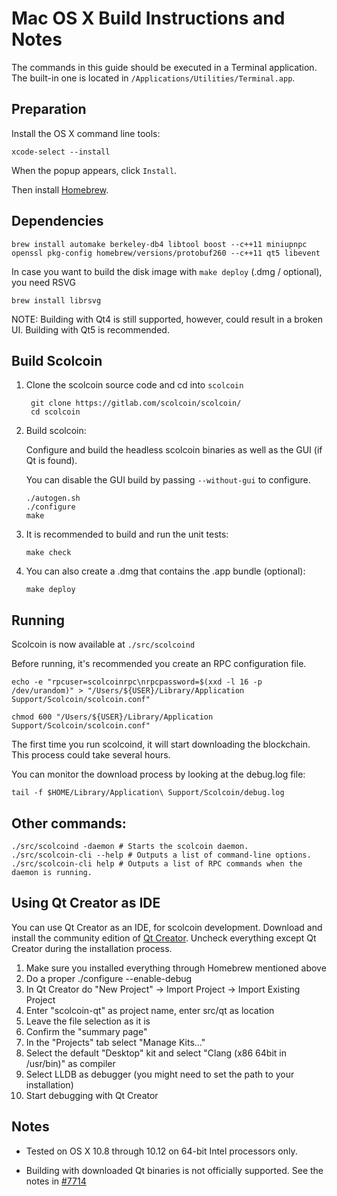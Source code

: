 Mac OS X Build Instructions and Notes
====================================
The commands in this guide should be executed in a Terminal application.
The built-in one is located in `/Applications/Utilities/Terminal.app`.

Preparation
-----------
Install the OS X command line tools:

`xcode-select --install`

When the popup appears, click `Install`.

Then install [Homebrew](http://brew.sh).

Dependencies
----------------------

    brew install automake berkeley-db4 libtool boost --c++11 miniupnpc openssl pkg-config homebrew/versions/protobuf260 --c++11 qt5 libevent

In case you want to build the disk image with `make deploy` (.dmg / optional), you need RSVG

    brew install librsvg

NOTE: Building with Qt4 is still supported, however, could result in a broken UI. Building with Qt5 is recommended.

Build Scolcoin
------------------------

1. Clone the scolcoin source code and cd into `scolcoin`

        git clone https://gitlab.com/scolcoin/scolcoin/
        cd scolcoin

2.  Build scolcoin:

    Configure and build the headless scolcoin binaries as well as the GUI (if Qt is found).

    You can disable the GUI build by passing `--without-gui` to configure.

        ./autogen.sh
        ./configure
        make

3.  It is recommended to build and run the unit tests:

        make check

4.  You can also create a .dmg that contains the .app bundle (optional):

        make deploy

Running
-------

Scolcoin is now available at `./src/scolcoind`

Before running, it's recommended you create an RPC configuration file.

    echo -e "rpcuser=scolcoinrpc\nrpcpassword=$(xxd -l 16 -p /dev/urandom)" > "/Users/${USER}/Library/Application Support/Scolcoin/scolcoin.conf"

    chmod 600 "/Users/${USER}/Library/Application Support/Scolcoin/scolcoin.conf"

The first time you run scolcoind, it will start downloading the blockchain. This process could take several hours.

You can monitor the download process by looking at the debug.log file:

    tail -f $HOME/Library/Application\ Support/Scolcoin/debug.log

Other commands:
-------

    ./src/scolcoind -daemon # Starts the scolcoin daemon.
    ./src/scolcoin-cli --help # Outputs a list of command-line options.
    ./src/scolcoin-cli help # Outputs a list of RPC commands when the daemon is running.

Using Qt Creator as IDE
------------------------
You can use Qt Creator as an IDE, for scolcoin development.
Download and install the community edition of [Qt Creator](https://www.qt.io/download/).
Uncheck everything except Qt Creator during the installation process.

1. Make sure you installed everything through Homebrew mentioned above
2. Do a proper ./configure --enable-debug
3. In Qt Creator do "New Project" -> Import Project -> Import Existing Project
4. Enter "scolcoin-qt" as project name, enter src/qt as location
5. Leave the file selection as it is
6. Confirm the "summary page"
7. In the "Projects" tab select "Manage Kits..."
8. Select the default "Desktop" kit and select "Clang (x86 64bit in /usr/bin)" as compiler
9. Select LLDB as debugger (you might need to set the path to your installation)
10. Start debugging with Qt Creator

Notes
-----

* Tested on OS X 10.8 through 10.12 on 64-bit Intel processors only.

* Building with downloaded Qt binaries is not officially supported. See the notes in [#7714](https://github.com/bitcoin/bitcoin/issues/7714)
